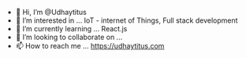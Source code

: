 - 👋 Hi, I’m @Udhaytitus
- 👀 I’m interested in ... IoT - internet of Things, Full stack development
- 🌱 I’m currently learning ... React.js 
- 💞️ I’m looking to collaborate on ... 
- 📫 How to reach me ... https://udhaytitus.com

<!---
Udhaytitus/Udhaytitus is a ✨ special ✨ repository because its `README.md` (this file) appears on your GitHub profile.
You can click the Preview link to take a look at your changes.
--->
